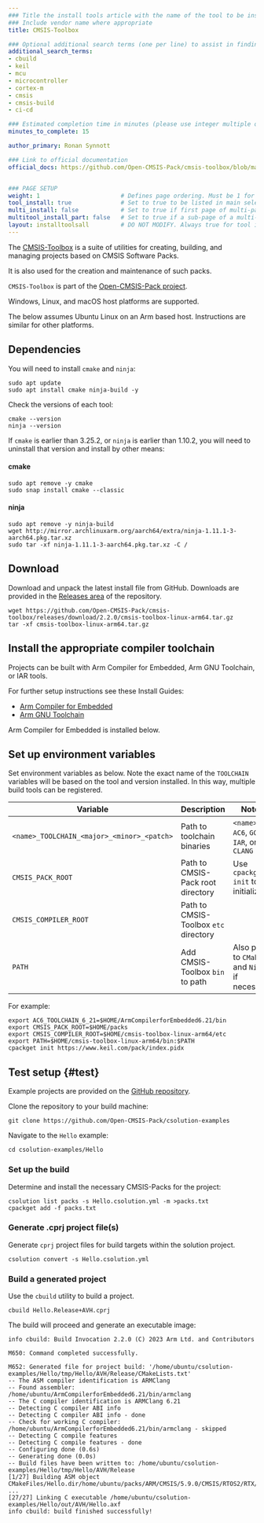 ```yaml
---
### Title the install tools article with the name of the tool to be installed
### Include vendor name where appropriate
title: CMSIS-Toolbox

### Optional additional search terms (one per line) to assist in finding the article
additional_search_terms:
- cbuild
- keil
- mcu
- microcontroller
- cortex-m
- cmsis
- cmsis-build
- ci-cd

### Estimated completion time in minutes (please use integer multiple of 5)
minutes_to_complete: 15

author_primary: Ronan Synnott

### Link to official documentation
official_docs: https://github.com/Open-CMSIS-Pack/cmsis-toolbox/blob/main/docs/README.md


### PAGE SETUP
weight: 1                       # Defines page ordering. Must be 1 for first (or only) page.
tool_install: true              # Set to true to be listed in main selection page, else false
multi_install: false            # Set to true if first page of multi-page article, else false
multitool_install_part: false   # Set to true if a sub-page of a multi-page article, else false
layout: installtoolsall         # DO NOT MODIFY. Always true for tool install articles
---
```

The [CMSIS-Toolbox](https://github.com/Open-CMSIS-Pack/cmsis-toolbox) is a suite of utilities for creating, building, and managing projects based on CMSIS Software Packs.

It is also used for the creation and maintenance of such packs.

`CMSIS-Toolbox` is part of the [Open-CMSIS-Pack project](https://www.open-cmsis-pack.org).

Windows, Linux, and macOS host platforms are supported.

The below assumes Ubuntu Linux on an Arm based host. Instructions are similar for other platforms.

## Dependencies

You will need to install `cmake` and `ninja`:
```command
sudo apt update
sudo apt install cmake ninja-build -y
```
Check the versions of each tool:
```command
cmake --version
ninja --version
```
If `cmake` is earlier than 3.25.2, or `ninja` is earlier than 1.10.2, you will need to uninstall that version and install by other means:

#### cmake
```command
sudo apt remove -y cmake
sudo snap install cmake --classic
```
#### ninja
```command
sudo apt remove -y ninja-build
wget http://mirror.archlinuxarm.org/aarch64/extra/ninja-1.11.1-3-aarch64.pkg.tar.xz
sudo tar -xf ninja-1.11.1-3-aarch64.pkg.tar.xz -C /
```

## Download 

Download and unpack the latest install file from GitHub. Downloads are provided in the [Releases area](https://github.com/Open-CMSIS-Pack/cmsis-toolbox/releases) of the repository.

```console
wget https://github.com/Open-CMSIS-Pack/cmsis-toolbox/releases/download/2.2.0/cmsis-toolbox-linux-arm64.tar.gz
tar -xf cmsis-toolbox-linux-arm64.tar.gz
```

## Install the appropriate compiler toolchain

Projects can be built with Arm Compiler for Embedded, Arm GNU Toolchain, or IAR tools.

For further setup instructions see these Install Guides:
* [Arm Compiler for Embedded](../armclang)
* [Arm GNU Toolchain](../gcc/arm-gnu)

Arm Compiler for Embedded is installed below.

## Set up environment variables

Set environment variables as below. Note the exact name of the `TOOLCHAIN` variables will be based on the tool and version installed. In this way, multiple build tools can be registered.

| Variable                                   | Description                           | Notes                                         |
| ------------------------------------------ | ------------------------------------- | --------------------------------------------- |
| `<name>_TOOLCHAIN_<major>_<minor>_<patch>` | Path to toolchain binaries            | `<name>` = `AC6`, `GCC`, `IAR`, or `CLANG`    |
| `CMSIS_PACK_ROOT`                          | Path to CMSIS-Pack root directory     | Use `cpackget init` to initialize             |
| `CMSIS_COMPILER_ROOT`                      | Path to CMSIS-Toolbox `etc` directory |                                               |
| `PATH`                                     | Add CMSIS-Toolbox `bin` to path       | Also path to `CMake` and `Ninja` if necessary |

For example:
```command
export AC6_TOOLCHAIN_6_21=$HOME/ArmCompilerforEmbedded6.21/bin
export CMSIS_PACK_ROOT=$HOME/packs
export CMSIS_COMPILER_ROOT=$HOME/cmsis-toolbox-linux-arm64/etc
export PATH=$HOME/cmsis-toolbox-linux-arm64/bin:$PATH
cpackget init https://www.keil.com/pack/index.pidx
```

## Test setup {#test}

Example projects are provided on the [GitHub repository](https://github.com/Open-CMSIS-Pack/csolution-examples).

Clone the repository to your build machine:
```command
git clone https://github.com/Open-CMSIS-Pack/csolution-examples
```

Navigate to the `Hello` example:
```command
cd csolution-examples/Hello
```

### Set up the build

Determine and install the necessary CMSIS-Packs for the project:
```command
csolution list packs -s Hello.csolution.yml -m >packs.txt
cpackget add -f packs.txt
```

### Generate .cprj project file(s)

Generate `cprj` project files for build targets within the solution project.
```command
csolution convert -s Hello.csolution.yml
```

### Build a generated project
Use the `cbuild` utility to build a project.
```command
cbuild Hello.Release+AVH.cprj
```
The build will proceed and generate an executable image:
```output
info cbuild: Build Invocation 2.2.0 (C) 2023 Arm Ltd. and Contributors

M650: Command completed successfully.

M652: Generated file for project build: '/home/ubuntu/csolution-examples/Hello/tmp/Hello/AVH/Release/CMakeLists.txt'
-- The ASM compiler identification is ARMClang
-- Found assembler: /home/ubuntu/ArmCompilerforEmbedded6.21/bin/armclang
-- The C compiler identification is ARMClang 6.21
-- Detecting C compiler ABI info
-- Detecting C compiler ABI info - done
-- Check for working C compiler: /home/ubuntu/ArmCompilerforEmbedded6.21/bin/armclang - skipped
-- Detecting C compile features
-- Detecting C compile features - done
-- Configuring done (0.6s)
-- Generating done (0.0s)
-- Build files have been written to: /home/ubuntu/csolution-examples/Hello/tmp/Hello/AVH/Release
[1/27] Building ASM object CMakeFiles/Hello.dir/home/ubuntu/packs/ARM/CMSIS/5.9.0/CMSIS/RTOS2/RTX/Source/GCC/irq_armv8mml.o
...
[27/27] Linking C executable /home/ubuntu/csolution-examples/Hello/out/AVH/Hello.axf
info cbuild: build finished successfully!
```
